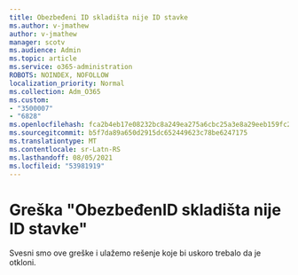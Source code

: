 ```yaml
---
title: Obezbeđeni ID skladišta nije ID stavke
ms.author: v-jmathew
author: v-jmathew
manager: scotv
ms.audience: Admin
ms.topic: article
ms.service: o365-administration
ROBOTS: NOINDEX, NOFOLLOW
localization_priority: Normal
ms.collection: Adm_O365
ms.custom:
- "3500007"
- "6828"
ms.openlocfilehash: fca2b4eb17e08232bc8a249ea275a6cbc25a3e8a29eeb159fc25f623d4f24390
ms.sourcegitcommit: b5f7da89a650d2915dc652449623c78be6247175
ms.translationtype: MT
ms.contentlocale: sr-Latn-RS
ms.lasthandoff: 08/05/2021
ms.locfileid: "53981919"
---
```

# <a name="the-store-id-provided-isnt-an-id-of-an-item-error"></a>Greška "ObezbeđenID skladišta nije ID stavke"

Svesni smo ove greške i ulažemo rešenje koje bi uskoro trebalo da je otkloni.
